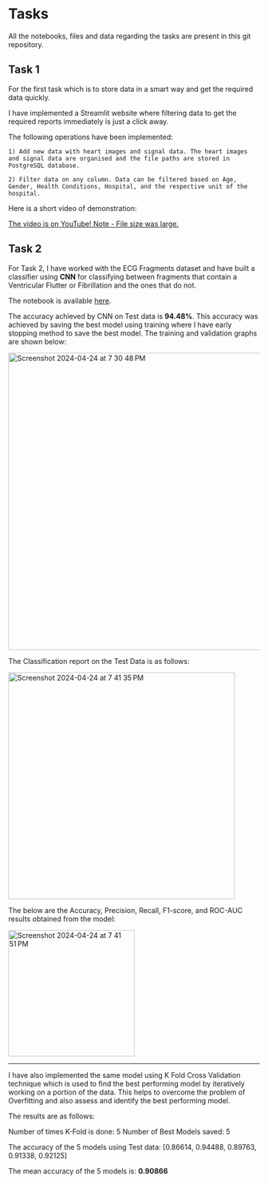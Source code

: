 # Tasks

All the notebooks, files and data regarding the tasks are present in this git repository.
 
## Task 1

For the first task which is to store data in a smart way and get the required data quickly.

I have implemented a Streamlit website where filtering data to get the required reports immediately is just a click away.

The following operations have been implemented:

    1) Add new data with heart images and signal data. The heart images and signal data are organised and the file paths are stored in PostgreSQL database.
    
    2) Filter data on any column. Data can be filtered based on Age, Gender, Health Conditions, Hospital, and the respective unit of the hospital.

Here is a short video of demonstration:

[The video is on YouTube! Note - File size was large.](https://www.youtube.com/watch?v=MCI3USxwat0&ab_channel=Bhanuprasanna)


## Task 2

For Task 2, I have worked with the ECG Fragments dataset and have built a classifier using <b>CNN</b> for classifying between fragments that contain a Ventricular Flutter or Fibrillation and the ones that do not.

The notebook is available [here](https://github.com/bhanuprasanna527/Tasks/blob/main/Task%202/Task%202.ipynb).

The accuracy achieved by CNN on Test data is <b>94.48%</b>. This accuracy was achieved by saving the best model using training where I have early stopping method to save the best model. The training and validation graphs are shown below:

<img width="595" alt="Screenshot 2024-04-24 at 7 30 48 PM" src="https://github.com/bhanuprasanna527/Tasks/assets/63473951/dd7fb22b-3f64-4d0c-9644-6653551eb514">

The Classification report on the Test Data is as follows:

<img width="454" alt="Screenshot 2024-04-24 at 7 41 35 PM" src="https://github.com/bhanuprasanna527/Tasks/assets/63473951/82bdfb20-f068-4947-b0da-a2108f2c9256">

The below are the Accuracy, Precision, Recall, F1-score, and ROC-AUC results obtained from the model:

<img width="253" alt="Screenshot 2024-04-24 at 7 41 51 PM" src="https://github.com/bhanuprasanna527/Tasks/assets/63473951/7c301ab8-13fe-4dae-8641-ddb860466bb4">

___

I have also implemented the same model using K Fold Cross Validation technique which is used to find the best performing model by iteratively working on a portion of the data. This helps to overcome the problem of Overfitting and also assess and identify the best performing model.

The results are as follows:

Number of times K-Fold is done: 5
Number of Best Models saved: 5

The accuracy of the 5 models using Test data: [0.86614, 0.94488, 0.89763, 0.91338, 0.92125]

The mean accuracy of the 5 models is: <b>0.90866<b>
